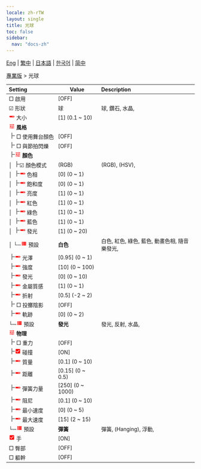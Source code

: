 ```yaml
---
locale: zh-rTW
layout: single
title: 光球
toc: false
sidebar:
  nav: "docs-zh"
---
```

[Eng](/dancexr/menu/2025.4/actor/light_ball) | [繁中](/tw/dancexr/menu/2025.4/actor/light_ball) | [日本語](/jp/dancexr/menu/2025.4/actor/light_ball) | [한국어](/kr/dancexr/menu/2025.4/actor/light_ball) | [简中](/zh/dancexr/menu/2025.4/actor/light_ball)

[專業版](../menu#專業版) > 光球



| Setting | Value | Description |
| :--- | --- | :--- |
|<nobr> □ 啟用</nobr>| [OFF] | 
|<nobr>☑ 形狀</nobr>| 球 | 球, 鑽石, 水晶, 
|<nobr><img src="/images/icon/ic_slider.png" alt="slider icon"/> 大小</nobr>| [1] (0.1 ~ 10) | 
|<nobr><img src="/images/icon/ic_tune.png" alt="tune icon"/> <b>風格</b></nobr>| | 
|<nobr><img src="/images/icon/ic_line_t.png"/> □ 使用舞台顏色</nobr>| [OFF] | 
|<nobr><img src="/images/icon/ic_line_t.png"/> □ 與節拍閃爍</nobr>| [OFF] | 
|<nobr><img src="/images/icon/ic_line_t.png"/><img src="/images/icon/ic_tune.png" alt="tune icon"/> <b>顏色</b></nobr>| | 
|<nobr>│ <img src="/images/icon/ic_line_t.png"/>☑ 顏色模式</nobr>| (RGB) | (RGB), (HSV), 
|<nobr>│ <img src="/images/icon/ic_line_t.png"/><img src="/images/icon/ic_slider.png" alt="slider icon"/> 色相</nobr>| [0] (0 ~ 1) | 
|<nobr>│ <img src="/images/icon/ic_line_t.png"/><img src="/images/icon/ic_slider.png" alt="slider icon"/> 飽和度</nobr>| [0] (0 ~ 1) | 
|<nobr>│ <img src="/images/icon/ic_line_t.png"/><img src="/images/icon/ic_slider.png" alt="slider icon"/> 亮度</nobr>| [1] (0 ~ 1) | 
|<nobr>│ <img src="/images/icon/ic_line_t.png"/><img src="/images/icon/ic_slider.png" alt="slider icon"/> 紅色</nobr>| [1] (0 ~ 1) | 
|<nobr>│ <img src="/images/icon/ic_line_t.png"/><img src="/images/icon/ic_slider.png" alt="slider icon"/> 綠色</nobr>| [1] (0 ~ 1) | 
|<nobr>│ <img src="/images/icon/ic_line_t.png"/><img src="/images/icon/ic_slider.png" alt="slider icon"/> 藍色</nobr>| [1] (0 ~ 1) | 
|<nobr>│ <img src="/images/icon/ic_line_t.png"/><img src="/images/icon/ic_slider.png" alt="slider icon"/> 發光</nobr>| [1] (0 ~ 20) | 
|<nobr>│ └─<img src="/images/icon/ic_list.png" alt="list icon"/> 預設</nobr>| **白色** | 白色, 紅色, 綠色, 藍色, 動畫色相, 隨音樂發光,  |
|<nobr><img src="/images/icon/ic_line_t.png"/><img src="/images/icon/ic_slider.png" alt="slider icon"/> 光澤</nobr>| [0.95] (0 ~ 1) | 
|<nobr><img src="/images/icon/ic_line_t.png"/><img src="/images/icon/ic_slider.png" alt="slider icon"/> 強度</nobr>| [10] (0 ~ 100) | 
|<nobr><img src="/images/icon/ic_line_t.png"/><img src="/images/icon/ic_slider.png" alt="slider icon"/> 發光</nobr>| [0] (0 ~ 10) | 
|<nobr><img src="/images/icon/ic_line_t.png"/><img src="/images/icon/ic_slider.png" alt="slider icon"/> 金屬質感</nobr>| [1] (0 ~ 1) | 
|<nobr><img src="/images/icon/ic_line_t.png"/><img src="/images/icon/ic_slider.png" alt="slider icon"/> 折射</nobr>| [0.5] (-2 ~ 2) | 
|<nobr><img src="/images/icon/ic_line_t.png"/> □ 投擲陰影</nobr>| [OFF] | 
|<nobr><img src="/images/icon/ic_line_t.png"/><img src="/images/icon/ic_slider.png" alt="slider icon"/> 軌跡</nobr>| [0] (0 ~ 2) | 
|<nobr>└─<img src="/images/icon/ic_list.png" alt="list icon"/> 預設</nobr>| **發光** | 發光, 反射, 水晶,  |
|<nobr><img src="/images/icon/ic_tune.png" alt="tune icon"/> <b>物理</b></nobr>| | 
|<nobr><img src="/images/icon/ic_line_t.png"/> □ 重力</nobr>| [OFF] | 
|<nobr><img src="/images/icon/ic_line_t.png"/><img src="/images/icon/ic_check_on.png" alt="check on icon"/> 碰撞</nobr>| [ON] | 
|<nobr><img src="/images/icon/ic_line_t.png"/><img src="/images/icon/ic_slider.png" alt="slider icon"/> 質量</nobr>| [0.1] (0 ~ 10) | 
|<nobr><img src="/images/icon/ic_line_t.png"/><img src="/images/icon/ic_slider.png" alt="slider icon"/> 距離</nobr>| [0.15] (0 ~ 0.5) | 
|<nobr><img src="/images/icon/ic_line_t.png"/><img src="/images/icon/ic_slider.png" alt="slider icon"/> 彈簧力量</nobr>| [250] (0 ~ 1000) | 
|<nobr><img src="/images/icon/ic_line_t.png"/><img src="/images/icon/ic_slider.png" alt="slider icon"/> 阻尼</nobr>| [0.1] (0 ~ 10) | 
|<nobr><img src="/images/icon/ic_line_t.png"/><img src="/images/icon/ic_slider.png" alt="slider icon"/> 最小速度</nobr>| [0] (0 ~ 5) | 
|<nobr><img src="/images/icon/ic_line_t.png"/><img src="/images/icon/ic_slider.png" alt="slider icon"/> 最大速度</nobr>| [15] (2 ~ 15) | 
|<nobr>└─<img src="/images/icon/ic_list.png" alt="list icon"/> 預設</nobr>| **彈簧** | 彈簧, (Hanging), 浮動,  |
|<nobr><img src="/images/icon/ic_check_on.png" alt="check on icon"/> 手</nobr>| [ON] | 
|<nobr> □ 臀部</nobr>| [OFF] | 
|<nobr> □ 軀幹</nobr>| [OFF] | 
